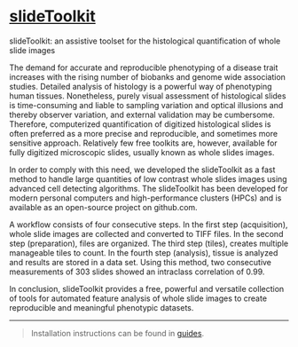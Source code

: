 [slideToolkit](http://bglnelissen.github.io/slideToolkit)
============

slideToolkit: an assistive toolset for the histological quantification of whole slide images

The demand for accurate and reproducible phenotyping of a disease trait increases with the rising number of biobanks and genome wide association studies. Detailed analysis of histology is a powerful way of phenotyping human tissues. Nonetheless, purely visual assessment of histological slides is time-consuming and liable to sampling variation and optical illusions and thereby observer variation, and external validation may be cumbersome. Therefore, computerized quantification of digitized histological slides is often preferred as a more precise and reproducible, and sometimes more sensitive approach. Relatively few free toolkits are, however, available for fully digitized microscopic slides, usually known as whole slides images.

In order to comply with this need, we developed the slideToolkit as a fast method to handle large quantities of low contrast whole slides images using advanced cell detecting algorithms. The slideToolkit has been developed for modern personal computers and high-performance clusters (HPCs) and is available as an open-source project on github.com.

A workflow consists of four consecutive steps. In the first step (acquisition), whole slide images are collected and converted to TIFF files. In the second step (preparation), files are organized. The third step (tiles), creates multiple manageable tiles to count. In the fourth step (analysis), tissue is analyzed and results are stored in a data set. Using this method, two consecutive measurements of 303 slides showed an intraclass correlation of 0.99.

In conclusion, slideToolkit provides a free, powerful and versatile collection of tools for automated feature analysis of whole slide images to create reproducible and meaningful phenotypic datasets.

-----------------------------------------------
> Installation instructions can be found in [guides](guides).
